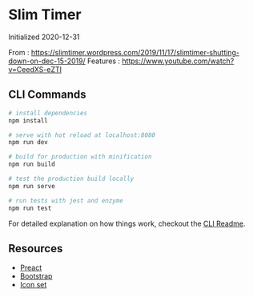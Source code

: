 # Slim Timer

Initialized 2020-12-31

From : https://slimtimer.wordpress.com/2019/11/17/slimtimer-shutting-down-on-dec-15-2019/
Features : https://www.youtube.com/watch?v=CeedXS-eZTI

## CLI Commands

``` bash
# install dependencies
npm install

# serve with hot reload at localhost:8080
npm run dev

# build for production with minification
npm run build

# test the production build locally
npm run serve

# run tests with jest and enzyme
npm run test
```

For detailed explanation on how things work, checkout the [CLI Readme](https://github.com/developit/preact-cli/blob/master/README.md).

## Resources

- [Preact](https://preactjs.com/guide/v10/getting-started/)
- [Bootstrap](https://react-bootstrap.netlify.app/)
- [Icon set](https://remixicon.com/)
